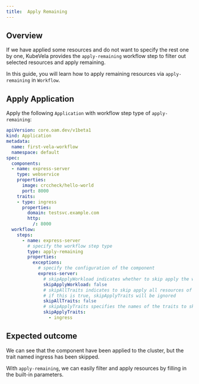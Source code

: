 ```yaml
---
title:  Apply Remaining
---
```


## Overview

If we have applied some resources and do not want to specify the rest one by one, KubeVela provides the `apply-remaining` workflow step to filter out selected resources and apply remaining.

In this guide, you will learn how to apply remaining resources via `apply-remaining` in `Workflow`.

## Apply Application

Apply the following `Application` with workflow step type of `apply-remaining`:

```yaml
apiVersion: core.oam.dev/v1beta1
kind: Application
metadata:
  name: first-vela-workflow
  namespace: default
spec:
  components:
  - name: express-server
    type: webservice
    properties:
      image: crccheck/hello-world
      port: 8000
    traits:
    - type: ingress
      properties:
        domain: testsvc.example.com
        http:
          /: 8000
  workflow:
    steps:
      - name: express-server
        # specify the workflow step type
        type: apply-remaining
        properties:
          exceptions:
            # specify the configuration of the component
            express-server:
              # skipApplyWorkload indicates whether to skip apply the workload resource
              skipApplyWorkload: false
              # skipAllTraits indicates to skip apply all resources of the traits
              # if this is true, skipApplyTraits will be ignored
              skipAllTraits: false
              # skipApplyTraits specifies the names of the traits to skip apply
              skipApplyTraits:
                - ingress
```

## Expected outcome

We can see that the component have been applied to the cluster, but the trait named ingress has been skipped.

With `apply-remaining`, we can easily filter and apply resources by filling in the built-in parameters.

